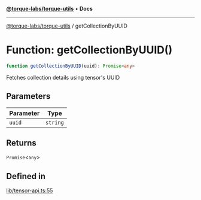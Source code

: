 [**@torque-labs/torque-utils**](../README.md) • **Docs**

***

[@torque-labs/torque-utils](../README.md) / getCollectionByUUID

# Function: getCollectionByUUID()

```ts
function getCollectionByUUID(uuid): Promise<any>
```

Fetches collection details using tensor's UUID

## Parameters

| Parameter | Type |
| ------ | ------ |
| `uuid` | `string` |

## Returns

`Promise`\<`any`\>

## Defined in

[lib/tensor-api.ts:55](https://github.com/torque-labs/torque-utils/blob/3bd29ca22f900f1cf2686f7f240bf82e15337207/lib/tensor-api.ts#L55)
